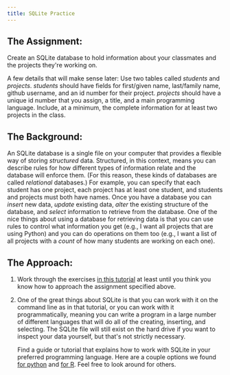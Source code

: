 ```yaml
---
title: SQLite Practice
---
```


## The Assignment:
Create an SQLite database to hold information about your classmates and the projects they're working on.

A few details that will make sense later: Use two tables called *students* and *projects*.  *students*
should have fields for first/given name, last/family name, github username, and an id number for their
project.  *projects* should have a unique id number that you assign, a title, and a main programming 
language.  Include, at a minimum, the complete information for at least two projects in the class.

## The Background:
An SQLite database is a single file on your computer that provides a flexible way of storing *structured* 
data. Structured, in this context, means you can describe rules for how different types of information
relate and the database will enforce them.  (For this reason, these kinds of databases are called *relational*
databases.)  For example, you can specify that each student has one project,
each project has at least one student, and students and projects must both have names.  Once you have a
database you can *insert* new data, *update* existing data, *alter* the existing structure of the database,
and *select* information to retrieve from the database.  One of the nice things about using a database for
retrieving data is that you can use rules to control what information you get (e.g., I want all projects
that are using Python) and you can do operations on them too (e.g., I want a list of all projects with a
*count* of how many students are working on each one).

## The Approach:
 
 1. Work through the exercises [in this tutorial](http://www.thegeekstuff.com/2012/09/sqlite-command-examples/)
at least until you think you know how to approach the assignment specified above.
 2. One of the great things about SQLite is that you can work with it on the command line as in that tutorial,
or you can work with it programmatically, meaning you can write a program in a large number of different
languages that will do all of the creating, inserting, and selecting.  The SQLite file will still exist on
the hard drive if you want to inspect your data yourself, but that's not strictly necessary.

    Find a guide or tutorial that explains how to work with SQLite in your preferred programming language.  Here are a couple
options we found [for python](http://www.pythoncentral.io/series/python-sqlite-database-tutorial/) and
[for R](http://rstudio-pubs-static.s3.amazonaws.com/8753_a57d3950027541a590c9b40a045accbf.html).  Feel free to look
around for others.


